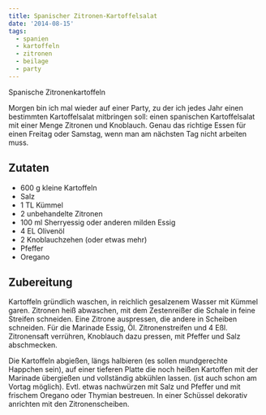 ```yaml
---
title: Spanischer Zitronen-Kartoffelsalat
date: '2014-08-15'
tags:
  - spanien
  - kartoffeln
  - zitronen
  - beilage
  - party
---
```



Spanische Zitronenkartoffeln

Morgen bin ich mal wieder auf einer Party, zu der ich jedes Jahr einen bestimmten Kartoffelsalat mitbringen soll: einen spanischen Kartoffelsalat mit einer Menge Zitronen und Knoblauch. Genau das richtige Essen für einen Freitag oder Samstag, wenn man am nächsten Tag nicht arbeiten muss.

## Zutaten

- 600 g kleine Kartoffeln
- Salz
- 1 TL Kümmel
- 2 unbehandelte Zitronen
- 100 ml Sherryessig oder anderen milden Essig
- 4 EL Olivenöl
- 2 Knoblauchzehen (oder etwas mehr)
- Pfeffer
- Oregano

## Zubereitung

Kartoffeln gründlich waschen, in reichlich gesalzenem Wasser mit Kümmel garen.
Zitronen heiß abwaschen, mit dem Zestenreißer die Schale in feine Streifen schneiden. Eine Zitrone auspressen, die andere in Scheiben schneiden.
Für die Marinade Essig, Öl. Zitronenstreifen und 4 Eßl. Zitronensaft verrühren, Knoblauch dazu pressen, mit Pfeffer und Salz abschmecken.

Die Kartoffeln abgießen, längs halbieren (es sollen mundgerechte Happchen sein), auf einer tieferen Platte die noch heißen Kartoffen mit der Marinade übergießen und vollständig abkühlen lassen. (ist auch schon am Vortag möglich).
Evtl. etwas nachwürzen mit Salz und Pfeffer und mit frischem Oregano oder Thymian bestreuen. In einer Schüssel dekorativ anrichten mit den Zitronenscheiben.

